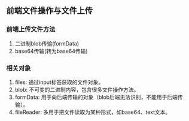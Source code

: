 ## 前端文件操作与文件上传
### 前端上传文件方法
1. 二进制blob传输(formData)
2. base64传输(转为base64传输)

### 相关对象
1. files: 通过input标签获取的文件对象。
2. blob: 不可变的二进制内容，包含很多文件操作方法。
3. formData: 用于向后端传输的对象（blob后端无法识别，不能用于后端传输）。
4. fileReader: 多用于把文件读取为某种形式，如base64、text文本。